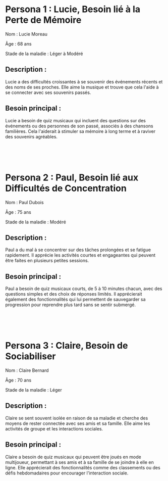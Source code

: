 # Persona 1 : Lucie, Besoin lié à la Perte de Mémoire

Nom : Lucie Moreau

Âge : 68 ans

Stade de la maladie : Léger à Modéré

## Description :
Lucie a des difficultés croissantes à se souvenir des événements récents et des noms de ses proches. Elle aime la musique et trouve que cela l'aide à se connecter avec ses souvenirs passés.

## Besoin principal :
Lucie a besoin de quiz musicaux qui incluent des questions sur des événements ou des personnes de son passé, associés à des chansons familières. Cela l'aiderait à stimuler sa mémoire à long terme et à raviver des souvenirs agréables.

<br><br><br>

# Persona 2 : Paul, Besoin lié aux Difficultés de Concentration

Nom : Paul Dubois

Âge : 75 ans

Stade de la maladie : Modéré

## Description :
Paul a du mal à se concentrer sur des tâches prolongées et se fatigue rapidement. Il apprécie les activités courtes et engageantes qui peuvent être faites en plusieurs petites sessions.

## Besoin principal :
Paul a besoin de quiz musicaux courts, de 5 à 10 minutes chacun, avec des questions simples et des choix de réponses limités. Il apprécierait également des fonctionnalités qui lui permettent de sauvegarder sa progression pour reprendre plus tard sans se sentir submergé.

<br><br><br>

# Persona 3 : Claire, Besoin de Sociabiliser

Nom : Claire Bernard

Âge : 70 ans

Stade de la maladie : Léger

## Description :
Claire se sent souvent isolée en raison de sa maladie et cherche des moyens de rester connectée avec ses amis et sa famille. Elle aime les activités de groupe et les interactions sociales.

## Besoin principal :
Claire a besoin de quiz musicaux qui peuvent être joués en mode multijoueur, permettant à ses amis et à sa famille de se joindre à elle en ligne. Elle apprécierait des fonctionnalités comme des classements ou des défis hebdomadaires pour encourager l'interaction sociale.
